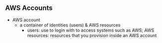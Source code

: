 ## AWS Accounts

* AWS account
  * a container of identities (users) & AWS resources
    * users: use to login with to access systems such as AWS; AWS resources: resources that you provision inside an AWS account    
